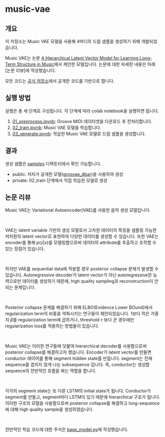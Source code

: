 # music-vae

## 개요
이 저장소는 Music VAE 모델을 사용해 4마디의 드럼 샘플을 생성하기 위해 개발되었습니다.

Music VAE는 논문 [A Hierarchical Latent Vector Model for Learning Long-Term Structure in Music](https://arxiv.org/abs/1803.05428)에서 제안한 모델입니다. 논문에 대한 자세한 내용은 아래 [논문 리뷰]에 작성했습니다.

모든 코드는 [공식 저장소](https://github.com/magenta/magenta/tree/main/magenta/models/music_vae)에서 공개한 코드를 기반으로 합니다.



## 실행 방법
실행은 총 세 단계로 구성됩니다. 각 단계에 따라 colab notebook을 실행하면 됩니다.

1. [01_preprocess.ipynb](01_preprocess.ipynb): Groove MIDI 데이터셋을 다운로드 후 전처리합니다.
2. [02_train.ipynb](02_train.ipynb): Music VAE 모델을 학습합니다.
3. [03_generate.ipynb](03_generate.ipynb): 학습한 Music VAE 모델로 드럼 샘플을 생성합니다.


## 결과
생성 샘플은 [samples](samples) 디렉토리에서 확인 가능합니다.
* public: 저자가 공개한 모델([groovae_4bar](https://storage.googleapis.com/magentadata/models/music_vae/checkpoints/groovae_4bar.tar))을 사용하여 생성
* private: 02_train 단계에서 직접 학습한 모델로 생성


## 논문 리뷰
Music VAE는 Variational Autoencoder(VAE)를 사용한 음악 생성 모델입니다. 

<br />

VAE는 latent variable 기반의 생성 모델로서 고차원 데이터의 특징을 샘플링 가능한 저차원의 latent vector로 표현하여 다양한 데이터를 생성할 수 있습니다. 또한 VAE는 encoder를 통해 $p(z|x)$를 모델링함으로써 데이터의 attribute를 추출하고 조작할 수 있는 장점이 있습니다.

<br />

하지만 VAE를 sequential data에 적용할 경우 posterior collapse 문제가 발생할 수 있습니다. Autoregressive decoder가 latent vector가 아닌 autoregressive한 능력으로만 데이터를 생성하기 때문에, high quality sampling과 reconstruction이 안되는 문제입니다.

<br />

Posterior collapse 문제를 해결하기 위해 ELBO(Evidence Lower BOund)에서 regularization term의 비중을 약화시키는 연구들이 제안되었습니다. 
1보다 작은 가중치 $\beta$를 regularization term에 곱하거나, threshold $\tau$ 보다 큰 경우에만 regularization loss를 적용하는 방법들이 있습니다.

<br />

Music VAE는 이러한 연구들에 덧붙여 hierarchical decoder를 사용함으로써 posterior collapse를 해결하고자 했습니다. Encoder가 latent vector를 만들면 conductor 레이어를 통해 segment hidden state를 만듭니다. segment는 전체 sequence를 겹치지 않게 나눈 subsequence 입니다. 즉, conductor는 생성할 sequence의 전반적인 흐름을 짜는 역할을 합니다.

<br />

각각의 segment state는 또 다른 LSTM의 initial state가 됩니다. Conductor가 segment를 만들고, segment마다 LSTM이 있기 때문에 hierarchical 구조가 됩니다. 이러한 구조의 모델을 사용함으로써 posterior collapse를 해결하고 long-sequence에 대해 high quality sample을 생성하였습니다.

<br />

전반적인 학습 코드에 대한 주석은 [base_model.py](base_model.py)에 작성했습니다.
